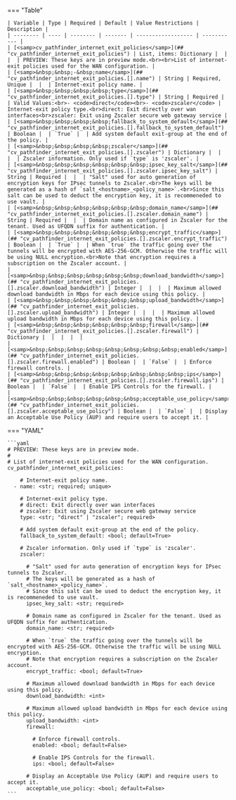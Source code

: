 <!--
  ~ Copyright (c) 2024 Arista Networks, Inc.
  ~ Use of this source code is governed by the Apache License 2.0
  ~ that can be found in the LICENSE file.
  -->
=== "Table"

    | Variable | Type | Required | Default | Value Restrictions | Description |
    | -------- | ---- | -------- | ------- | ------------------ | ----------- |
    | [<samp>cv_pathfinder_internet_exit_policies</samp>](## "cv_pathfinder_internet_exit_policies") | List, items: Dictionary |  |  |  | PREVIEW: These keys are in preview mode.<br><br>List of internet-exit policies used for the WAN configuration. |
    | [<samp>&nbsp;&nbsp;-&nbsp;name</samp>](## "cv_pathfinder_internet_exit_policies.[].name") | String | Required, Unique |  |  | Internet-exit policy name. |
    | [<samp>&nbsp;&nbsp;&nbsp;&nbsp;type</samp>](## "cv_pathfinder_internet_exit_policies.[].type") | String | Required |  | Valid Values:<br>- <code>direct</code><br>- <code>zscaler</code> | Internet-exit policy type.<br>direct: Exit directly over wan interfaces<br>zscaler: Exit using Zscaler secure web gateway service |
    | [<samp>&nbsp;&nbsp;&nbsp;&nbsp;fallback_to_system_default</samp>](## "cv_pathfinder_internet_exit_policies.[].fallback_to_system_default") | Boolean |  | `True` |  | Add system default exit-group at the end of the policy. |
    | [<samp>&nbsp;&nbsp;&nbsp;&nbsp;zscaler</samp>](## "cv_pathfinder_internet_exit_policies.[].zscaler") | Dictionary |  |  |  | Zscaler information. Only used if `type` is 'zscaler'. |
    | [<samp>&nbsp;&nbsp;&nbsp;&nbsp;&nbsp;&nbsp;ipsec_key_salt</samp>](## "cv_pathfinder_internet_exit_policies.[].zscaler.ipsec_key_salt") | String | Required |  |  | "Salt" used for auto generation of encryption keys for IPsec tunnels to Zscaler.<br>The keys will be generated as a hash of `salt_<hostname>_<policy_name>`.<br>Since this salt can be used to deduct the encryption key, it is recommeneded to use vault. |
    | [<samp>&nbsp;&nbsp;&nbsp;&nbsp;&nbsp;&nbsp;domain_name</samp>](## "cv_pathfinder_internet_exit_policies.[].zscaler.domain_name") | String | Required |  |  | Domain name as configured in Zscaler for the tenant. Used as UFQDN suffix for authentication. |
    | [<samp>&nbsp;&nbsp;&nbsp;&nbsp;&nbsp;&nbsp;encrypt_traffic</samp>](## "cv_pathfinder_internet_exit_policies.[].zscaler.encrypt_traffic") | Boolean |  | `True` |  | When `true` the traffic going over the tunnels will be encrypted with AES-256-GCM. Otherwise the traffic will be using NULL encryption.<br>Note that encryption requires a subscription on the Zscaler account. |
    | [<samp>&nbsp;&nbsp;&nbsp;&nbsp;&nbsp;&nbsp;download_bandwidth</samp>](## "cv_pathfinder_internet_exit_policies.[].zscaler.download_bandwidth") | Integer |  |  |  | Maximum allowed download bandwidth in Mbps for each device using this policy. |
    | [<samp>&nbsp;&nbsp;&nbsp;&nbsp;&nbsp;&nbsp;upload_bandwidth</samp>](## "cv_pathfinder_internet_exit_policies.[].zscaler.upload_bandwidth") | Integer |  |  |  | Maximum allowed upload bandwidth in Mbps for each device using this policy. |
    | [<samp>&nbsp;&nbsp;&nbsp;&nbsp;&nbsp;&nbsp;firewall</samp>](## "cv_pathfinder_internet_exit_policies.[].zscaler.firewall") | Dictionary |  |  |  |  |
    | [<samp>&nbsp;&nbsp;&nbsp;&nbsp;&nbsp;&nbsp;&nbsp;&nbsp;enabled</samp>](## "cv_pathfinder_internet_exit_policies.[].zscaler.firewall.enabled") | Boolean |  | `False` |  | Enforce firewall controls. |
    | [<samp>&nbsp;&nbsp;&nbsp;&nbsp;&nbsp;&nbsp;&nbsp;&nbsp;ips</samp>](## "cv_pathfinder_internet_exit_policies.[].zscaler.firewall.ips") | Boolean |  | `False` |  | Enable IPS Controls for the firewall. |
    | [<samp>&nbsp;&nbsp;&nbsp;&nbsp;&nbsp;&nbsp;acceptable_use_policy</samp>](## "cv_pathfinder_internet_exit_policies.[].zscaler.acceptable_use_policy") | Boolean |  | `False` |  | Display an Acceptable Use Policy (AUP) and require users to accept it. |

=== "YAML"

    ```yaml
    # PREVIEW: These keys are in preview mode.
    #
    # List of internet-exit policies used for the WAN configuration.
    cv_pathfinder_internet_exit_policies:

        # Internet-exit policy name.
      - name: <str; required; unique>

        # Internet-exit policy type.
        # direct: Exit directly over wan interfaces
        # zscaler: Exit using Zscaler secure web gateway service
        type: <str; "direct" | "zscaler"; required>

        # Add system default exit-group at the end of the policy.
        fallback_to_system_default: <bool; default=True>

        # Zscaler information. Only used if `type` is 'zscaler'.
        zscaler:

          # "Salt" used for auto generation of encryption keys for IPsec tunnels to Zscaler.
          # The keys will be generated as a hash of `salt_<hostname>_<policy_name>`.
          # Since this salt can be used to deduct the encryption key, it is recommeneded to use vault.
          ipsec_key_salt: <str; required>

          # Domain name as configured in Zscaler for the tenant. Used as UFQDN suffix for authentication.
          domain_name: <str; required>

          # When `true` the traffic going over the tunnels will be encrypted with AES-256-GCM. Otherwise the traffic will be using NULL encryption.
          # Note that encryption requires a subscription on the Zscaler account.
          encrypt_traffic: <bool; default=True>

          # Maximum allowed download bandwidth in Mbps for each device using this policy.
          download_bandwidth: <int>

          # Maximum allowed upload bandwidth in Mbps for each device using this policy.
          upload_bandwidth: <int>
          firewall:

            # Enforce firewall controls.
            enabled: <bool; default=False>

            # Enable IPS Controls for the firewall.
            ips: <bool; default=False>

          # Display an Acceptable Use Policy (AUP) and require users to accept it.
          acceptable_use_policy: <bool; default=False>
    ```
